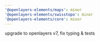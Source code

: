 ```yaml
---
'@openlayers-elements/maps': minor
'@openlayers-elements/swisstopo': minor
'@openlayers-elements/core': minor
---
```


upgrade to openlayers v7, fix typing & tests
